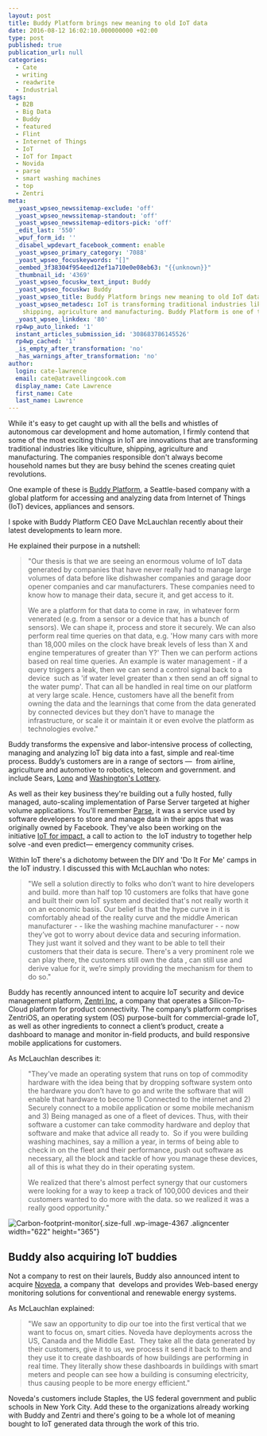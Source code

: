 ```yaml
---
layout: post
title: Buddy Platform brings new meaning to old IoT data
date: 2016-08-12 16:02:10.000000000 +02:00
type: post
published: true
publication_url: null
categories:
  - Cate
  - writing
  - readwrite
  - Industrial
tags:
  - B2B
  - Big Data
  - Buddy
  - featured
  - Flint
  - Internet of Things
  - IoT
  - IoT for Impact
  - Novida
  - parse
  - smart washing machines
  - top
  - Zentri
meta:
  _yoast_wpseo_newssitemap-exclude: 'off'
  _yoast_wpseo_newssitemap-standout: 'off'
  _yoast_wpseo_newssitemap-editors-pick: 'off'
  _edit_last: '550'
  _wpuf_form_id: ''
  _disabel_wpdevart_facebook_comment: enable
  _yoast_wpseo_primary_category: '7088'
  _yoast_wpseo_focuskeywords: "[]"
  _oembed_3f38304f954eed12ef1a710e0e08eb63: "{{unknown}}"
  _thumbnail_id: '4369'
  _yoast_wpseo_focuskw_text_input: Buddy
  _yoast_wpseo_focuskw: Buddy
  _yoast_wpseo_title: Buddy Platform brings new meaning to old IoT data
  _yoast_wpseo_metadesc: IoT is transforming traditional industries like viticulture,
    shipping, agriculture and manufacturing. Buddy Platform is one of those new players.
  _yoast_wpseo_linkdex: '80'
  rp4wp_auto_linked: '1'
  instant_articles_submission_id: '308683786145526'
  rp4wp_cached: '1'
  _is_empty_after_transformation: 'no'
  _has_warnings_after_transformation: 'no'
author:
  login: cate-lawrence
  email: cate@atravellingcook.com
  display_name: Cate Lawrence
  first_name: Cate
  last_name: Lawrence
---
```

While it's easy to get caught up with all the bells and whistles of
autonomous car development and home automation, I firmly contend that
some of the most exciting things in IoT are innovations that are
transforming traditional industries like viticulture, shipping,
agriculture and manufacturing. The companies responsible don't always
become household names but they are busy behind the scenes creating
quiet revolutions.

One example of these is [Buddy Platform](https://buddy.com/), a
Seattle-based company with a global platform for accessing and analyzing
data from Internet of Things (IoT) devices, appliances and sensors.

I spoke with Buddy Platform CEO Dave McLauchlan recently about their
latest developments to learn more.

He explained their purpose in a nutshell:

> "Our thesis is that we are seeing an enormous volume of IoT data
> generated by companies that have never really had to manage large
> volumes of data before like dishwasher companies and garage door
> opener companies and car manufacturers. These companies need to know
> how to manage their data, secure it, and get access to it.
>
> We are a platform for that data to come in raw,  in whatever form
> venerated (e.g. from a sensor or a device that has a bunch of
> sensors). We can shape it, process and store it securely. We can also
> perform real time queries on that data, e.g. 'How many cars with more
> than 18,000 miles on the clock have break levels of less than X and
> engine temperatures of greater than Y?' Then we can perform actions
> based on real time queries. An example is water management - if a
> query triggers a leak, then we can send a control signal back to a
> device  such as 'if water level greater than x then send an off signal
> to the water pump'. That can all be handled in real time on our
> platform at very large scale. Hence, customers have all the benefit
> from owning the data and the learnings that come from the data
> generated by connected devices but they don’t have to manage the
> infrastructure, or scale it or maintain it or even evolve the platform
> as technologies evolve."

Buddy transforms the expensive and labor-intensive process of
collecting, managing and analyzing IoT big data into a fast, simple and
real-time process. Buddy’s customers are in a range of sectors —  from
airline, agriculture and automotive to robotics, telecom and government.
and include Sears, [Lono](https://lono.io/) and [Washington's
Lottery](https://www.walottery.com/).

As well as their key business they're building out a fully hosted, fully
managed, auto-scaling implementation of Parse Server targeted at higher
volume applications. You'll remember [Parse](https://parse.com/), it was
a service used by software developers to store and manage data in their
apps that was originally owned by Facebook. They've also been working on
the initiative [IoT for
impact,](https://readwrite.com/2016/04/20/buddy-iot-impact-solve-flint-water-crisis-il4/) a
call to action to  the IoT industry to together help solve -and even
predict— emergency community crises.

Within IoT there's a dichotomy between the DIY and 'Do It For Me' camps
in the IoT industry. I discussed this with McLauchlan who notes:

> "We sell a solution directly to folks who don’t want to hire
> developers and build. more than half top 10 customers are folks that
> have gone and built their own IoT system and decided that's not really
> worth it on an economic basis. Our belief is that the hype curve in it
> is comfortably ahead of the reality curve and the middle American
> manufacturer - - like the washing machine manufacturer - - now they’ve
> got to worry about device data and securing information. They just
> want it solved and they want to be able to tell their customers that
> their data is secure. There's a very prominent role we can play there,
> the customers still own the data , can still use and derive value for
> it, we’re simply providing the mechanism for them to do so."

Buddy has recently announced intent to acquire IoT security and device
management platform, [Zentri Inc](https://www.zentri.com/), a company
that operates a Silicon-To-Cloud platform for product connectivity. The
company’s platform comprises ZentriOS, an operating system (OS)
purpose-built for commercial-grade IoT, as well as other ingredients to
connect a client’s product, create a dashboard to manage and monitor
in-field products, and build responsive mobile applications for
customers.

As McLauchlan describes it:

> "They've made an operating system that runs on top of commodity
> hardware with the idea being that by dropping software system onto the
> hardware you don’t have to go and write the software that will enable
> that hardware to become 1) Connected to the internet and 2) Securely
> connect to a mobile application or some mobile mechanism and 3) Being
> managed as one of a fleet of devices. Thus, with their software a
> customer can take commodity hardware and deploy that software and make
> that advice all ready to.  So if you were building washing machines,
> say a million a year, in terms of being able to check in on the fleet
> and their performance, push out software as necessary, all the block
> and tackle of how you manage these devices, all of this is what they
> do in their operating system.
>
> We realized that there's almost perfect synergy that our customers
> were looking for a way to keep a track of 100,000 devices and their
> customers wanted to do more with the data. so we realized it was a
> really good opportunity."

![Carbon-footprint-monitor](rw-import/Carbon-footprint-monitor.jpg){.size-full
.wp-image-4367 .aligncenter width="622" height="365"}

Buddy also acquiring IoT buddies
--------------------------------

Not a company to rest on their laurels, Buddy also announced intent to
acquire [Noveda](https://www.noveda.com/smart-buildings), a company
that  develops and provides Web-based energy monitoring solutions for
conventional and renewable energy systems.

As McLauchlan explained:

> "We saw an opportunity to dip our toe into the first vertical that we
> want to focus on, smart cities. Noveda have deployments across the US,
> Canada and the Middle East.  They take all the data generated by their
> customers, give it to us, we process it send it back to them and they
> use it to create dashboards of how buildings are performing in real
> time. They literally show these dashboards in buildings with smart
> meters and people can see how a building is consuming electricity,
> thus causing people to be more energy efficient."

Noveda's customers include Staples, the US federal government and public
schools in New York City. Add these to the organizations already working
with Buddy and Zentri and there's going to be a whole lot of meaning
bought to IoT generated data through the work of this trio.
